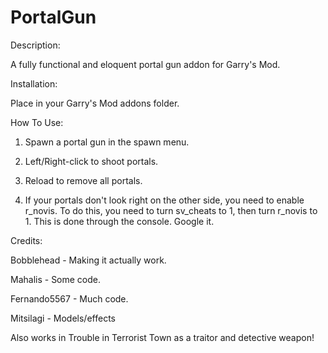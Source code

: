 PortalGun
=========
Description:

A fully functional and eloquent portal gun addon for Garry's Mod.


Installation:

Place in your Garry's Mod addons folder.


How To Use:

1. Spawn a portal gun in the spawn menu.

2. Left/Right-click to shoot portals.

3. Reload to remove all portals.

4. If your portals don't look right on the other side, you need to enable r_novis. To do this, you need to turn sv_cheats to 1, then turn r_novis to 1. This is done through the console. Google it.

Credits:

Bobblehead - Making it actually work.

Mahalis - Some code.

Fernando5567 - Much code.

Mitsilagi - Models/effects


Also works in Trouble in Terrorist Town as a traitor and detective weapon!
